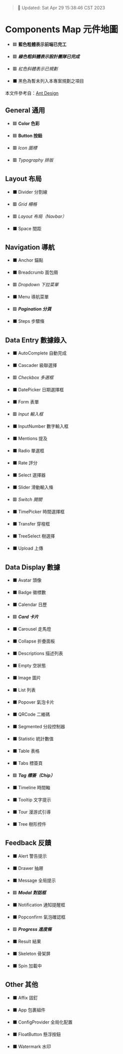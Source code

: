 > 📌 Updated: Sat Apr 29 15:38:46 CST 2023

# Components Map 元件地圖

- 🟦 **藍色粗體表示前端已完工**

- 🟩 ***綠色粗斜體表示設計團隊已完成***

- 🟥 *紅色斜體表示已規劃*

- ⬛️ 黑色為暫未列入本專案規劃之項目

本文件參考自：[Ant Design](https://ant.design/components/overview-cn/)

## General 通用

- 🟦 **Color 色彩**

- 🟦 **Button 按鈕**

- 🟥 *Icon 圖標*

- 🟥 *Typography 排版*
## Layout 布局

- ⬛️ Divider 分割線

- 🟥 *Grid 柵格*

- 🟥 *Layout 布局（Navbar）*

- ⬛️ Space 間距
## Navigation 導航

- ⬛️ Anchor 錨點

- ⬛️ Breadcrumb 面包屑

- 🟥 *Dropdown 下拉菜單*

- ⬛️ Menu 導航菜單

- 🟩 ***Pagination 分頁***

- ⬛️ Steps 步驟條
## Data Entry 數據錄入

- ⬛️ AutoComplete 自動完成

- ⬛️ Cascader 級聯選擇

- 🟥 *Checkbox 多選框*

- ⬛️ DatePicker 日期選擇框

- ⬛️ Form 表單

- 🟥 *Input 輸入框*

- ⬛️ InputNumber 數字輸入框

- ⬛️ Mentions 提及

- ⬛️ Radio 單選框

- ⬛️ Rate 評分

- ⬛️ Select 選擇器

- ⬛️ Slider 滑動輸入條

- 🟥 *Switch 開關*

- ⬛️ TimePicker 時間選擇框

- ⬛️ Transfer 穿梭框

- ⬛️ TreeSelect 樹選擇

- ⬛️ Upload 上傳
## Data Display 數據

- ⬛️ Avatar 頭像

- ⬛️ Badge 徽標數

- ⬛️ Calendar 日歷

- 🟩 ***Card 卡片***

- ⬛️ Carousel 走馬燈

- ⬛️ Collapse 折疊面板

- ⬛️ Descriptions 描述列表

- ⬛️ Empty 空狀態

- ⬛️ Image 圖片

- ⬛️ List 列表

- ⬛️ Popover 氣泡卡片

- ⬛️ QRCode 二維碼

- ⬛️ Segmented 分段控制器

- ⬛️ Statistic 統計數值

- ⬛️ Table 表格

- ⬛️ Tabs 標簽頁

- 🟩 ***Tag 標簽（Chip）***

- ⬛️ Timeline 時間軸

- ⬛️ Tooltip 文字提示

- ⬛️ Tour 漫游式引導

- ⬛️ Tree 樹形控件
## Feedback 反饋

- ⬛️ Alert 警告提示

- ⬛️ Drawer 抽屜

- ⬛️ Message 全局提示

- 🟩 ***Modal 對話框***

- ⬛️ Notification 通知提醒框

- ⬛️ Popconfirm 氣泡確認框

- 🟩 ***Progress 進度條***

- ⬛️ Result 結果

- ⬛️ Skeleton 骨架屏

- ⬛️ Spin 加載中
## Other 其他

- ⬛️ Affix 固釘

- ⬛️ App 包裹組件

- ⬛️ ConfigProvider 全局化配置

- ⬛️ FloatButton 懸浮按鈕

- ⬛️ Watermark 水印